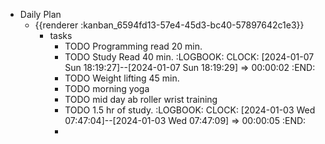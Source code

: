 - Daily Plan
	- {{renderer :kanban_6594fd13-57e4-45d3-bc40-57897642c1e3}}
		- tasks
			- TODO Programming read 20 min.
			- TODO Study Read 40 min.
			  :LOGBOOK:
			  CLOCK: [2024-01-07 Sun 18:19:27]--[2024-01-07 Sun 18:19:29] =>  00:00:02
			  :END:
			- TODO Weight lifting 45 min.
			- TODO morning yoga
			- TODO mid day ab roller wrist training
			- TODO 1.5 hr of study.
			  :LOGBOOK:
			  CLOCK: [2024-01-03 Wed 07:47:04]--[2024-01-03 Wed 07:47:09] =>  00:00:05
			  :END:
			-